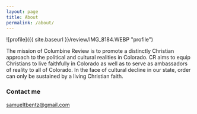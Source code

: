 ```yaml
---
layout: page
title: About
permalink: /about/
---
```


![profile]({{ site.baseurl }}/review/IMG_8184.WEBP "profile")

The mission of Columbine Review is to promote a distinctly Christian approach to the political and cultural realities in Colorado. CR aims to equip Christians to live faithfully in Colorado as well as to serve as ambassadors of reality to all of Colorado. In the face of cultural decline in our state, order can only be sustained by a living Christian faith.

### Contact me

[samueltbentz@gmail.com](mailto:samueltbentz@gmail.com)
